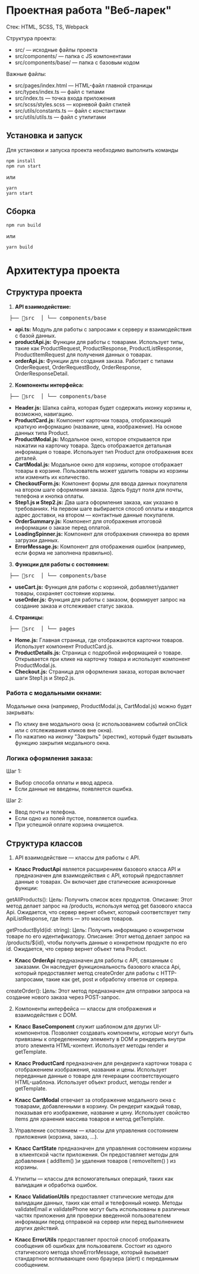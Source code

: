 # Проектная работа "Веб-ларек"

Стек: HTML, SCSS, TS, Webpack

Структура проекта:
- src/ — исходные файлы проекта
- src/components/ — папка с JS компонентами
- src/components/base/ — папка с базовым кодом

Важные файлы:
- src/pages/index.html — HTML-файл главной страницы
- src/types/index.ts — файл с типами
- src/index.ts — точка входа приложения
- src/scss/styles.scss — корневой файл стилей
- src/utils/constants.ts — файл с константами
- src/utils/utils.ts — файл с утилитами

## Установка и запуск
Для установки и запуска проекта необходимо выполнить команды

```
npm install
npm run start
```

или

```
yarn
yarn start
```
## Сборка

```
npm run build
```

или

```
yarn build
```

# Архитектура проекта

## Структура проекта

1. __API взаимодействие:__
<pre> ├── 📁src  │ └── components/base</pre>
- __api.ts:__ Модуль для работы с запросами к серверу и взаимодействия с базой данных.
- __productApi.js:__ Функции для работы с товарами. Использует типы, такие как ProductRequest, ProductResponse, ProductListResponse, ProductItemRequest для получения данных о товарах.
- __orderApi.js:__ Функции для создания заказа. Работает с типами OrderRequest, OrderRequestBody, OrderResponse, OrderResponseDetail.

2. __Компоненты интерфейса:__
<pre> ├── 📁src  │ └── components/base</pre>
- __Header.js:__ Шапка сайта, которая будет содержать иконку корзины и, возможно, навигацию.
- __ProductCard.js:__ Компонент карточки товара, отображающий краткую информацию (название, цена, изображение). На основе данных типа Product.
- __ProductModal.js:__ Модальное окно, которое открывается при нажатии на карточку товара. Здесь отображается детальная информация о товаре. Использует тип Product для отображения всех деталей.
- __CartModal.js:__ Модальное окно для корзины, которое отображает товары в корзине. Пользователь может удалить товары из корзины или изменить их количество.
- __CheckoutForm.js:__ Компонент формы для ввода данных покупателя на втором шаге оформления заказа. Здесь будут поля для почты, телефона и кнопка оплаты.
- __Step1.js и Step2.js:__ Два шага оформления заказа, как указано в требованиях. На первом шаге выбирается способ оплаты и вводится адрес доставки, на втором — контактные данные покупателя.
- __OrderSummary.js:__ Компонент для отображения итоговой информации о заказе перед оплатой.
- __LoadingSpinner.js:__ Компонент для отображения спиннера во время загрузки данных.
- __ErrorMessage.js:__ Компонент для отображения ошибок (например, если форма не заполнена правильно).

3. __Функции для работы с состоянием:__
<pre> ├── 📁src  │ └── components/base</pre>
- __useCart.js:__ Функция для работы с корзиной, добавляет/удаляет товары, сохраняет состояние корзины.
- __useOrder.js:__ Функция для работы с заказом, формирует запрос на создание заказа и отслеживает статус заказа.

4. __Страницы:__
<pre> ├── 📁src  │ └── pages</pre>
- __Home.js:__ Главная страница, где отображаются карточки товаров. Использует компонент ProductCard.js.
- __ProductDetails.js:__ Страница с подробной информацией о товаре. Открывается при клике на карточку товара и использует компонент ProductModal.js.
- __Checkout.js:__ Страница для оформления заказа, которая включает шаги Step1.js и Step2.js.

### Работа с модальными окнами:
Модальные окна (например, ProductModal.js, CartModal.js) можно будет закрывать:
- По клику вне модального окна (с использованием событий onClick или c отслеживания кликов вне окна).
- По нажатию на иконку "Закрыть" (крестик), который будет вызывать функцию закрытия модального окна.

### Логика оформления заказа:
Шаг 1:
- Выбор способа оплаты и ввод адреса.
- Если данные не введены, появляется ошибка.

Шаг 2:
- Ввод почты и телефона.
- Если одно из полей пустое, появляется ошибка.
- При успешной оплате корзина очищается.

## Структура классов

1) API взаимодействие — классы для работы с API.

- **Класс ProductApi** является расширением базового класса API и предназначен для взаимодействия с API, который предоставляет данные о товарах. Он включает две статические асинхронные функции:

getAllProducts():
Цель: Получить список всех продуктов.
Описание: Этот метод делает запрос на /products, используя метод get базового класса Api. Ожидается, что сервер вернет объект, который соответствует типу ApiListResponse<Product>, где items — это массив товаров.

getProductById(id: string):
Цель: Получить информацию о конкретном товаре по его идентификатору.
Описание: Этот метод делает запрос на /products/${id}, чтобы получить данные о конкретном продукте по его id. Ожидается, что сервер вернет объект типа Product.

- **Класс OrderApi** предназначен для работы с API, связанным с заказами. Он наследует функциональность базового класса Api, который предоставляет метод createOrder для работы с HTTP-запросами, такие как get, post и обработку ответов от сервера.

createOrder():
Цель: Этот метод предназначен для отправки запроса на создание нового заказа через POST-запрос.

2) Компоненты интерфейса — классы для отображения и взаимодействия с DOM.

- **Класс BaseComponent** служит шаблоном для других UI-компонентов. Позволяет создавать компоненты, которые могут быть привязаны к определенному элементу в DOM и рендерить внутри этого элемента HTML-контент. Использует методы render и getTemplate.

- **Класс ProductCard** предназначен для рендеринга карточки товара с отображением изображения, названия и цены. Использует переданные данные о товаре для генерации соответствующего HTML-шаблона. Использует объект product, методы render и getTemplate.

- **Класс CartModal** отвечает за отображение модального окна с товарами, добавленными в корзину. Он рендерит каждый товар, показывая его изображение, название и цену.
Использует свойство items для хранения массива товаров и метод getTemplate.

3) Управление состоянием — классы для управления состоянием приложения (корзина, заказ, ...).

- **Класс CartState** предназначен для управления состоянием корзины в клиентской части приложения. Он предоставляет методы для добавления ( addItem() )и удаления товаров ( removeItem() ) из корзины.

4) Утилиты — классы для вспомогательных операций, таких как валидация и обработка ошибок.

- **Класс ValidationUtils** предоставляет статические методы для валидации данных, таких как email и телефонный номер. Методы validateEmail и validatePhone могут быть использованы в различных частях приложения для проверки введенной пользователем информации перед отправкой на сервер или перед выполнением других действий.

- **Класс ErrorUtils** предоставляет простой способ отображать сообщения об ошибках для пользователя. Cостоит из одного статического метода showErrorMessage, который вызывает стандартное всплывающее окно браузера (alert) с переданным сообщением.